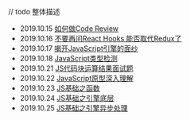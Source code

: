 // todo 整体描述

* 2019.10.15 [如何做Code Review](https://github.com/EarlyBirdss/FrontEnd-Notes/blob/feature-general/notes/%E5%A6%82%E4%BD%95%E5%81%9ACode%20Review.md)
* 2019.10.16 [不要再问React Hooks 能否取代Redux了](https://github.com/EarlyBirdss/FrontEnd-Notes/blob/feature-general/notes/%E4%B8%8D%E8%A6%81%E5%86%8D%E9%97%AEReact%20Hooks%E8%83%BD%E5%90%A6%E5%8F%96%E4%BB%A3Redux%E4%BA%86.md)
* 2019.10.17 [揭开JavaScript引擎的面纱](https://github.com/EarlyBirdss/FrontEnd-Notes/blob/feature-general/notes/%E6%8F%AD%E5%BC%80JavaScript%E5%BC%95%E6%93%8E%E7%9A%84%E9%9D%A2%E7%BA%B1.md)
* 2019.10.18 [JavaScript类型检测](https://github.com/EarlyBirdss/FrontEnd-Notes/blob/feature-general/notes/JavaScript%E7%B1%BB%E5%9E%8B%E6%A3%80%E6%9F%A5.md)
* 2019.10.21 [JS代码块运算结果面试题](https://github.com/EarlyBirdss/FrontEnd-Notes/blob/feature-general/notes/JS%E4%BB%A3%E7%A0%81%E5%9D%97%E8%BF%90%E7%AE%97%E7%BB%93%E6%9E%9C%E9%9D%A2%E8%AF%95%E9%A2%98.md)
* 2019.10.22 [JavaScript原型深入理解](https://github.com/EarlyBirdss/FrontEnd-Notes/blob/feature-general/notes/JavaScript%E5%8E%9F%E5%9E%8B%E6%B7%B1%E5%85%A5%E7%90%86%E8%A7%A3.md)
* 2019.10.23 [JS基础之函数](https://github.com/EarlyBirdss/FrontEnd-Notes/blob/feature-general/notes/JS%E5%9F%BA%E7%A1%80%E4%B9%8B%E5%87%BD%E6%95%B0.md)
* 2019.10.24 [JS基础之引擎底层](https://github.com/EarlyBirdss/FrontEnd-Notes/blob/feature-general/notes/JS%E5%9F%BA%E7%A1%80%E4%B9%8B%E5%BC%95%E6%93%8E%E5%BA%95%E5%B1%82.md)
* 2019.10.25 [JS基础之引擎异步处理](https://github.com/EarlyBirdss/FrontEnd-Notes/blob/feature-general/notes/JS%E5%9F%BA%E7%A1%80%E4%B9%8B%E5%BC%95%E6%93%8E%E5%BC%82%E6%AD%A5%E5%A4%84%E7%90%86.md)